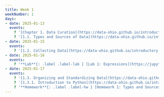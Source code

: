 ```yaml
---
title: Week 1
weekNumber: 1
days:
- date: 2025-01-13
  events:
    ? '[Chapter 1. Data Curation](https://data-ohio.github.io/introductory-data-science/1/1_curation.html)'
    ? '[1.1. Types and Sources of Data](https://data-ohio.github.io/introductory-data-science/1/1/1_1_data_types.html)'
- date: 2025-01-15
  events:
    ? '[1.2. Collecting Data](https://data-ohio.github.io/introductory-data-science/1/2/1_2_acquire_data.html)'
- date: 2025-01-16
  events:
    ? '**Lab**{: .label .label-lab } [Lab 1: Expressions](https://jupyterhub.academic.kube.ohio.edu/hub/user-redirect/git-pull?repo=https%3A%2F%2Fgithub.com%2Fdata-ohio%2FMATH2530_Spring24-25&urlpath=lab%2Ftree%2FMATH2530_Spring24-25%2Flab%2Flab01%2Flab01.ipynb&branch=main)'
- date: 2025-01-17
  events:
    ? '[1.3. Organizing and Standardizing Data](https://data-ohio.github.io/introductory-data-science/1/3/1_3_organize_data.html)'
    ? '[1.3.1. Introduction to Python](https://data-ohio.github.io/introductory-data-science/1/3/intro_python.html)'
    ? '**Homework**{: .label .label-hw } [Homework 1: Types and Sources of Data and Python Expressions](https://jupyterhub.academic.kube.ohio.edu/hub/user-redirect/git-pull?repo=https%3A%2F%2Fgithub.com%2Fdata-ohio%2FMATH2530_Spring24-25&urlpath=lab%2Ftree%2FMATH2530_Spring24-25%2Fhw%2Fhw01%2Fhw01.ipynb&branch=main)'
---
```

